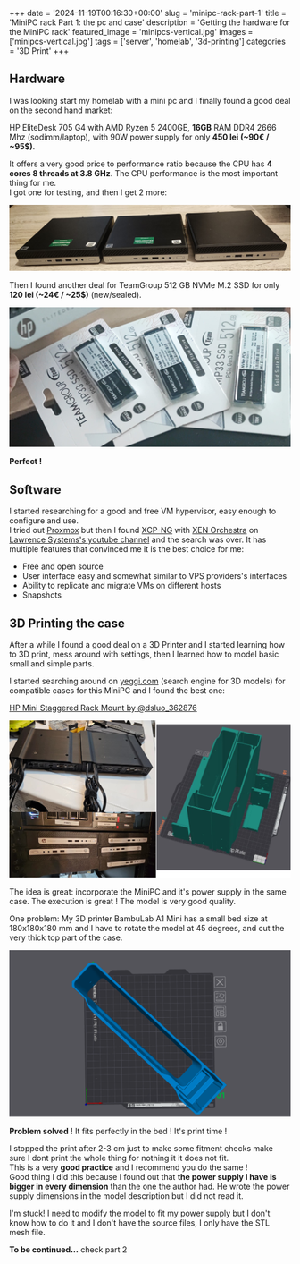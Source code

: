 +++
date = '2024-11-19T00:16:30+00:00'
slug = 'minipc-rack-part-1'
title = 'MiniPC rack Part 1: the pc and case'
description = 'Getting the hardware for the MiniPC rack'
featured_image = 'minipcs-vertical.jpg'
images = ['minipcs-vertical.jpg']
tags = ['server', 'homelab', '3d-printing']
categories = '3D Print'
+++

## Hardware

I was looking start my homelab with a mini pc and I finally found a good deal on the second hand market:

HP EliteDesk 705 G4 with AMD Ryzen 5 2400GE, **16GB** RAM DDR4 2666 Mhz (sodimm/laptop), with 90W power supply for only **450 lei (~90€ / ~95$)**.

It offers a very good price to performance ratio because the CPU has **4 cores 8 threads at 3.8 GHz**. The CPU performance is the most important thing for me.
<br>I got one for testing, and then I get 2 more:

![minipcs](minipcs-horizontal.jpg)

Then I found another deal for TeamGroup 512 GB NVMe M.2 SSD for only **120 lei (~24€ / ~25$)** (new/sealed).

![ssd image](ssds.jpeg)

**Perfect !**

## Software

I started researching for a good and free VM hypervisor, easy enough to configure and use.
<br/>I tried out [Proxmox](https://www.proxmox.com/) but then I found [XCP-NG](https://xcp-ng.org/) with [XEN Orchestra](https://xen-orchestra.com/) on [Lawrence Systems's youtube channel](https://youtube.com/playlist?list=PLjGQNuuUzvmsrt8VrocFvN2DaZlwk8sgz&si=p8WJCt4I9TRDOrgO) and the search was over. It has multiple features that convinced me it is the best choice for me:

- Free and open source
- User interface easy and somewhat similar to VPS providers's interfaces
- Ability to replicate and migrate VMs on different hosts
- Snapshots

## 3D Printing the case

After a while I found a good deal on a 3D Printer and I started learning how to 3D print, mess around with settings, then I learned how to model basic small and simple parts.

I started searching around on [yeggi.com](https://www.yeggi.com/) (search engine for 3D models) for compatible cases for this MiniPC and I found the best one:

[HP Mini Staggered Rack Mount by @dsluo_362876](https://www.printables.com/model/827617-hp-mini-staggered-rack-mount)

![minipc case model image](minipc-case-model.jpg)

The idea is great: incorporate the MiniPC and it's power supply in the same case. The execution is great ! The model is very good quality.

One problem: My 3D printer BambuLab A1 Mini has a small bed size at 180x180x180 mm and I have to rotate the model at 45 degrees, and cut the very thick top part of the case.

![model too big](model-too-big.png)

**Problem solved** ! It fits perfectly in the bed ! It's print time !

I stopped the print after 2-3 cm just to make some fitment checks make sure I dont print the whole thing for nothing it it does not fit.
<br/>This is a very **good practice** and I recommend you do the same !
<br/>Good thing I did this because I found out that **the power supply I have is bigger in every dimension** than the one the author had. He wrote the power supply dimensions in the model description but I did not read it.

I'm stuck! I need to modify the model to fit my power supply but I don't know how to do it and I don't have the source files, I only have the STL mesh file.

**To be continued...** check part 2
